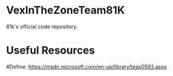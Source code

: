 # VexInTheZoneTeam81K
81k's official code repository.

# Useful Resources
#Define: https://msdn.microsoft.com/en-us/library/teas0593.aspx
